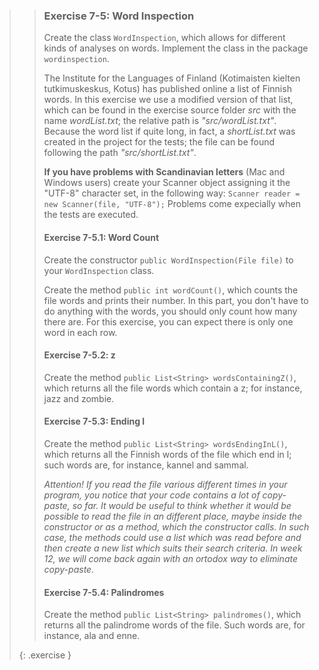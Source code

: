 >> ### Exercise 7-5: Word Inspection
>>
>> Create the class `WordInspection`, which allows for different kinds of analyses on words. Implement the class in the package `wordinspection`.
>>
>>The Institute for the Languages of Finland (Kotimaisten kielten tutkimuskeskus, Kotus) has published online a list of Finnish words. In this exercise we use a modified version of that list, which can be found in the exercise source folder *src* with the name *wordList.txt*; the relative path is *"src/wordList.txt"*. Because the word list if quite long, in fact, a *shortList.txt* was created in the project for the tests; the file can be found following the path *"src/shortList.txt"*.
>>
>>**If you have problems with Scandinavian letters** (Mac and Windows users) create your Scanner object assigning it the "UTF-8" character set, in the following way: `Scanner reader = new Scanner(file, "UTF-8");` Problems come expecially when the tests are executed.
>>
>> #### Exercise 7-5.1: Word Count
>>
>> Create the constructor `public WordInspection(File file)` to your `WordInspection` class.
>>
>> Create the method `public int wordCount()`, which counts the file words and prints their number. In this part, you don't have to do anything with the words, you should only count how many there are. For this exercise, you can expect there is only one word in each row.
>>
>> #### Exercise 7-5.2: z
>>
>> Create the method `public List<String> wordsContainingZ()`, which returns all the file words which contain a z; for instance, jazz and zombie.
>>
>> #### Exercise 7-5.3: Ending l
>>
>> Create the method `public List<String> wordsEndingInL()`, which returns all the Finnish words of the file which end in l; such words are, for instance, kannel and sammal.
>>
>> *Attention! If you read the file various different times in your program, you notice that your code contains a lot of copy-paste, so far. It would be useful to think whether it would be possible to read the file in an different place, maybe inside the constructor or as a method, which the constructor calls. In such case, the methods could use a list which was read before and then create a new list which suits their search criteria. In week 12, we will come back again with an ortodox way to eliminate copy-paste.*
>>
>> #### Exercise 7-5.4: Palindromes
>>
>> Create the method `public List<String> palindromes()`, which returns all the palindrome words of the file. Such words are, for instance, ala and enne.
>>
>{: .exercise }